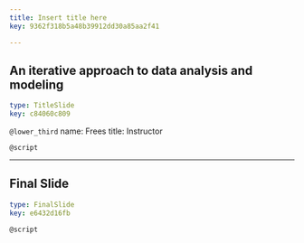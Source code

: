 ```yaml
---
title: Insert title here
key: 9362f318b5a48b39912dd30a85aa2f41

---
```

## An iterative approach to data analysis and modeling

```yaml
type: TitleSlide
key: c84060c809
```





`@lower_third`
name: Frees
title: Instructor

`@script`




---
## Final Slide

```yaml
type: FinalSlide
key: e6432d16fb
```






`@script`



